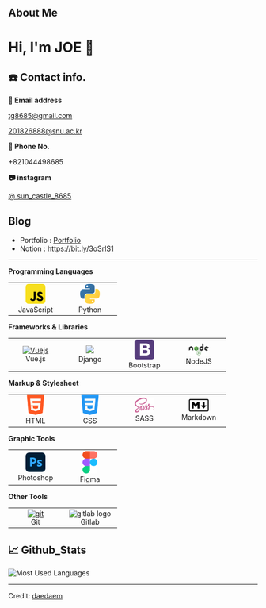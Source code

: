 <!--
**daedaem/daedaem** is a ✨ _special_ ✨ repository because its `README.md` (this file) appears on your GitHub profile.

Here are some ideas to get you started:

- 🔭 I’m currently working on ... SSAFY 6th
- 🌱 I’m currently learning ... Blockchain, Web Frontend develop
- 👯 I’m looking to collaborate on ...
- 🤔 I’m looking for help with ...
- 💬 Ask me about ... Anything
- 📫 How to reach me: ... 
- 😄 Pronouns: ...
- ⚡ Fun fact: ...
-->

## About Me
# Hi, I'm JOE 👋
  
## ☎️ Contact info.

**📧 Email address**

[tg8685@gmail.com](mailto:tg8685@gmail.com)

[201826888@snu.ac.kr](mailto:201826888@snu.ac.kr)

**📱 Phone No.**

+821044498685

**📷 instagram**

[@ sun_castle_8685](http://www.instagram.com/sun_castle_8685)

  </div>
  </div>

## Blog
<!-- - Blog : [My Github Blog](https://daedaem.github.io.) -->
- Portfolio : [Portfolio](https://daedaem.github.io/portfoilo/)
- Notion : https://bit.ly/3oSrIS1
---
**Programming Languages**

<table>
  <tr>
    <td align="center" width="96">
      <a>
        <img src="https://raw.githubusercontent.com/pkkulhari/pkkulhari/master/icons/js.svg" width="40"/>
      </a>
      <br>JavaScript
    </td>
    <td align="center" width="96">
      <a>
        <img src="https://raw.githubusercontent.com/pkkulhari/pkkulhari/master/icons/python.svg" width="40"/>
      </a>
      <br>Python
    </td>
  </tr>
</table>

**Frameworks & Libraries**

<table>
  <tr>
    <td align="center" width="96">
      <a href="#vuejs">
        <img src="https://www.vectorlogo.zone/logos/vuejs/vuejs-icon.svg" width="40"/ alt="Vuejs" />
      </a>
      <br>Vue.js
    </td>
      <td align="center" width="96">
      <a href="#Django">
              <img width="40"/ src ='https://raw.githubusercontent.com/rahulbanerjee26/githubAboutMeGenerator/main/icons/django.svg'>
      </a>
      <br>Django
    </td>
    <td align="center" width="96">
      <a>
        <img src="https://raw.githubusercontent.com/pkkulhari/pkkulhari/master/icons/bootstrap.svg" width="40"/>
      </a>
      <br>Bootstrap
    </td>
    <td align="center" width="96">
      <a>
        <img src="https://raw.githubusercontent.com/pkkulhari/pkkulhari/master/icons/nodejs.svg" width="40"/>
      </a>
      <br>NodeJS
    </td>
  </tr>
</table>


**Markup & Stylesheet**

<table>
  <tr>
    <td align="center" width="96">
      <a>
        <img src="https://raw.githubusercontent.com/pkkulhari/pkkulhari/master/icons/html.svg" width="40"/>
      </a>
      <br>HTML
    </td>
    <td align="center" width="96">
      <a>
        <img src="https://raw.githubusercontent.com/pkkulhari/pkkulhari/master/icons/css.svg" width="40"/>
      </a>
      <br>CSS
    </td>
    <td align="center" width="96">
      <a>
        <img src="https://raw.githubusercontent.com/pkkulhari/pkkulhari/master/icons/sass.svg" width="40"/>
      </a>
      <br>SASS
    </td>
    <td align="center" width="96">
      <a>
        <img src="https://raw.githubusercontent.com/pkkulhari/pkkulhari/master/icons/markdown.svg" width="40"/>
      </a>
      <br>Markdown
    </td>
  </tr>
</table>

**Graphic Tools**

<table>
  <tr>
    <td align="center" width="96">
      <a>
        <img src="https://raw.githubusercontent.com/pkkulhari/pkkulhari/master/icons/photoshop.svg" width="40"/>
      </a>
      <br>Photoshop
    </td>
    <td align="center" width="96">
      <a>
        <img src="https://raw.githubusercontent.com/pkkulhari/pkkulhari/master/icons/figma.svg" width="30"/>
      </a>
      <br>Figma
    </td>
  </tr>
</table>


**Other Tools**

<table>
  <tr>
    <td align="center" width="96">
       <a href="https://git-scm.com/" target="_blank"> 
    <img src="https://www.vectorlogo.zone/logos/git-scm/git-scm-icon.svg" alt="git" width="40" height="40"/> 
  </a>
      <br>Git
    </td>
     <td align="center" width="96">
       <img src="https://raw.githubusercontent.com/Delta456/Delta456/master/img/gitlab.png" alt="gitlab logo" width="24">         
         <br>Gitlab
      </td>
  </tr>
</table>


## 📈 Github_Stats

![Most Used Languages](https://github-readme-stats.vercel.app/api/top-langs/?username=daedaem&theme=vue&langs_count=15&layout=compact&hide_border=true)


---

Credit: [daedaem](https://github.com/daedaem)  
